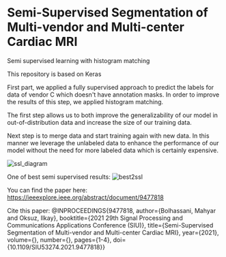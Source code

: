 

# Semi-Supervised Segmentation of Multi-vendor and Multi-center Cardiac MRI
Semi supervised learning with histogram matching

This repository is based on Keras

First part, we applied a fully supervised approach to predict the labels for data of vendor C which doesn't have annotation masks.
In order to improve the results of this step, we applied histogram matching.

The first step allows us to both improve the generalizability of our model in out-of-distribution data and increase the size of our training data.

Next step is to merge data and start training again with new data. In this manner we leverage the unlabeled data to enhance the performance of our model without the need for more labeled data which is certainly expensive.

![ssl_diagram](https://user-images.githubusercontent.com/80331448/113724322-e8673380-96fa-11eb-9297-f13ab5819d83.png)
 
 One of best semi supervised results:
![best2ssl](https://user-images.githubusercontent.com/80331448/113724571-27958480-96fb-11eb-857a-f69a2838e2cd.png)

You can find the paper here:
https://ieeexplore.ieee.org/abstract/document/9477818

Cite this paper:
@INPROCEEDINGS{9477818,  author={Bolhassani, Mahyar and Oksuz, Ilkay},  booktitle={2021 29th Signal Processing and Communications Applications Conference (SIU)},   title={Semi-Supervised Segmentation of Multi-vendor and Multi-center Cardiac MRI},   year={2021},  volume={},  number={},  pages={1-4},  doi={10.1109/SIU53274.2021.9477818}}

